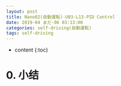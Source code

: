 ```yaml
---
layout: post
title: Nano02(自動運転)-U03-L13-PID Control
date: 2019-04 まだ-06 03:13:00
categories: self-driving(自動運転)
tags: self-driving
---
```

* content
{:toc}

# 0. 小结